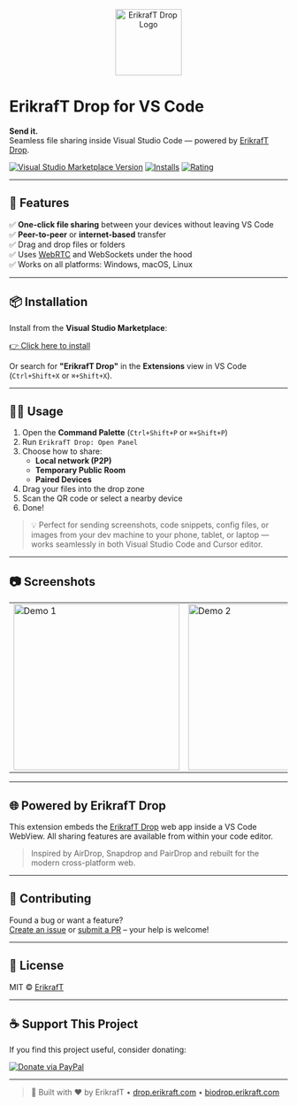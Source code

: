 <div align="center">
  <a href="https://drop.erikraft.com">
    <img src="https://i.imgur.com/bLNnAlU.png" width="120" alt="ErikrafT Drop Logo">
  </a>
</div>	

# ErikrafT Drop for VS Code

**Send it.**<br>
Seamless file sharing inside Visual Studio Code — powered by [ErikrafT Drop](https://drop.erikraft.com).

[![Visual Studio Marketplace Version](https://img.shields.io/visual-studio-marketplace/v/erikraft.erikraft-drop?color=brightgreen)](https://marketplace.visualstudio.com/items?itemName=erikraft.erikraft-drop)
[![Installs](https://img.shields.io/visual-studio-marketplace/i/erikraft.erikraft-drop?color=blue)](https://marketplace.visualstudio.com/items?itemName=erikraft.erikraft-drop)
[![Rating](https://img.shields.io/visual-studio-marketplace/r/erikraft.erikraft-drop?color=yellow)](https://marketplace.visualstudio.com/items?itemName=erikraft.erikraft-drop)

---

## 🚀 Features

✅ **One-click file sharing** between your devices without leaving VS Code  
✅ **Peer-to-peer** or **internet-based** transfer  
✅ Drag and drop files or folders  
✅ Uses [WebRTC](https://webrtc.org/) and WebSockets under the hood  
✅ Works on all platforms: Windows, macOS, Linux  

---

## 📦 Installation

Install from the **Visual Studio Marketplace**:

[👉 Click here to install](https://marketplace.visualstudio.com/items?itemName=erikraft.erikraft-drop)

Or search for **"ErikrafT Drop"** in the **Extensions** view in VS Code (`Ctrl+Shift+X` or `⌘+Shift+X`).

---

## 🧑‍💻 Usage

1. Open the **Command Palette** (`Ctrl+Shift+P` or `⌘+Shift+P`)
2. Run `ErikrafT Drop: Open Panel`
3. Choose how to share:
   - **Local network (P2P)**
   - **Temporary Public Room**
   - **Paired Devices**
4. Drag your files into the drop zone  
5. Scan the QR code or select a nearby device  
6. Done!

> 💡 Perfect for sending screenshots, code snippets, config files, or images from your dev machine to your phone, tablet, or laptop — works seamlessly in both Visual Studio Code and Cursor editor.

---

## 📷 Screenshots

<table>
  <tr>
    <td><img src="https://i.imgur.com/74c1uYW.gif" width="300" alt="Demo 1"></td>
    <td><img src="https://i.imgur.com/Sss2QaL.gif" width="300" alt="Demo 2"></td>
  </tr>
</table>

---

## 🌐 Powered by ErikrafT Drop

This extension embeds the [ErikrafT Drop](https://github.com/erikraft/Drop) web app inside a VS Code WebView. All sharing features are available from within your code editor.

> Inspired by AirDrop, Snapdrop and PairDrop and rebuilt for the modern cross-platform web.

---

## 🤝 Contributing

Found a bug or want a feature?  
[Create an issue](https://github.com/erikraft/Drop/issues) or [submit a PR](https://github.com/erikraft/Drop/pulls) – your help is welcome!

---

## 📜 License

MIT © [ErikrafT](https://github.com/erikraft)

---

## ☕ Support This Project

If you find this project useful, consider donating:

[![Donate via PayPal](https://i.imgur.com/51lm3n2.png)](https://www.paypal.com/donate/?business=QKLABC97EXJSN&no_recurring=0&item_name=ErikrafT&currency_code=BRL)

---

> 🔨 Built with ❤️ by ErikrafT • [drop.erikraft.com](https://drop.erikraft.com) • [biodrop.erikraft.com](https://biodrop.erikraft.com)
